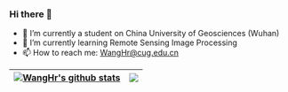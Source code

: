 ### Hi there 👋

<!--
**wanghr-git/wanghr-git** is a ✨ _special_ ✨ repository because its `README.md` (this file) appears on your GitHub profile.

Here are some ideas to get you started:

- 🔭 I’m currently working on ...
- 🌱 I’m currently learning ...
- 👯 I’m looking to collaborate on ...
- 🤔 I’m looking for help with ...
- 💬 Ask me about ...
- 📫 How to reach me: ...
- 😄 Pronouns: ...
- ⚡ Fun fact: ...
-->
- 🔭 I’m currently a student on China University of Geosciences (Wuhan)
- 🌱 I’m currently learning Remote Sensing Image Processing
- 📫 How to reach me: WangHr@cug.edu.cn

| <a href="https://github.com/wanghr-git"><img align="center" src="https://github-readme-stats.vercel.app/api?username=wanghr-git&show_icons=true&include_all_commits=true&theme=buefy&hide_border=true" alt="WangHr's github stats" /></a> | <a href="https://github.com/wanghr-git"><img align="center" src="https://github-readme-stats.vercel.app/api/top-langs/?username=wanghr-git&layout=compact&theme=buefy&hide_border=true" /></a> |
| ------------- | ------------- |
